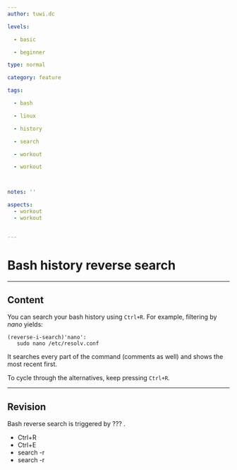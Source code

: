```yaml
---
author: tuwi.dc

levels:

  - basic

  - beginner

type: normal

category: feature

tags:

  - bash

  - linux

  - history

  - search

  - workout

  - workout



notes: ''

aspects:
  - workout
  - workout


---
```


# Bash history reverse search

---
## Content

You can search your bash history using `Ctrl+R`. For example, filtering by *nano* yields:
```
(reverse-i-search)'nano':
   sudo nano /etc/resolv.conf
```
It searches every part of the command (comments as well) and shows the most recent first.

To cycle through the alternatives, keep pressing `Ctrl+R`.

---
## Revision

Bash reverse search is triggered by ??? .

* Ctrl+R
* Ctrl+E
* search -r
* search -r

 
